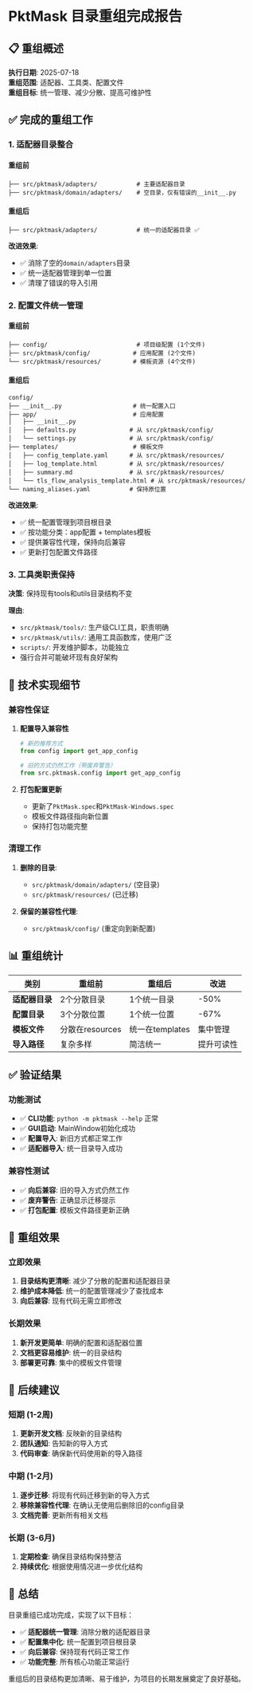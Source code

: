 # PktMask 目录重组完成报告

## 📋 重组概述

**执行日期**: 2025-07-18  
**重组范围**: 适配器、工具类、配置文件  
**重组目标**: 统一管理、减少分散、提高可维护性  

## ✅ 完成的重组工作

### 1. 适配器目录整合

#### 重组前
```
├── src/pktmask/adapters/           # 主要适配器目录
├── src/pktmask/domain/adapters/    # 空目录，仅有错误的__init__.py
```

#### 重组后
```
├── src/pktmask/adapters/           # 统一的适配器目录 ✅
```

**改进效果**:
- ✅ 消除了空的`domain/adapters`目录
- ✅ 统一适配器管理到单一位置
- ✅ 清理了错误的导入引用

### 2. 配置文件统一管理

#### 重组前
```
├── config/                         # 项目级配置 (1个文件)
├── src/pktmask/config/            # 应用配置 (2个文件)
└── src/pktmask/resources/         # 模板资源 (4个文件)
```

#### 重组后
```
config/
├── __init__.py                    # 统一配置入口
├── app/                           # 应用配置
│   ├── __init__.py
│   ├── defaults.py               # 从 src/pktmask/config/
│   └── settings.py               # 从 src/pktmask/config/
├── templates/                     # 模板文件
│   ├── config_template.yaml      # 从 src/pktmask/resources/
│   ├── log_template.html         # 从 src/pktmask/resources/
│   ├── summary.md                # 从 src/pktmask/resources/
│   └── tls_flow_analysis_template.html # 从 src/pktmask/resources/
└── naming_aliases.yaml           # 保持原位置
```

**改进效果**:
- ✅ 统一配置管理到项目根目录
- ✅ 按功能分类：app配置 + templates模板
- ✅ 提供兼容性代理，保持向后兼容
- ✅ 更新打包配置文件路径

### 3. 工具类职责保持

**决策**: 保持现有tools和utils目录结构不变

**理由**:
- `src/pktmask/tools/`: 生产级CLI工具，职责明确
- `src/pktmask/utils/`: 通用工具函数库，使用广泛
- `scripts/`: 开发维护脚本，功能独立
- 强行合并可能破坏现有良好架构

## 🔧 技术实现细节

### 兼容性保证

1. **配置导入兼容性**
   ```python
   # 新的推荐方式
   from config import get_app_config
   
   # 旧的方式仍然工作（带废弃警告）
   from src.pktmask.config import get_app_config
   ```

2. **打包配置更新**
   - 更新了`PktMask.spec`和`PktMask-Windows.spec`
   - 模板文件路径指向新位置
   - 保持打包功能完整

### 清理工作

1. **删除的目录**:
   - `src/pktmask/domain/adapters/` (空目录)
   - `src/pktmask/resources/` (已迁移)

2. **保留的兼容性代理**:
   - `src/pktmask/config/` (重定向到新配置)

## 📊 重组统计

| 类别 | 重组前 | 重组后 | 改进 |
|------|--------|--------|------|
| **适配器目录** | 2个分散目录 | 1个统一目录 | -50% |
| **配置目录** | 3个分散位置 | 1个统一位置 | -67% |
| **模板文件** | 分散在resources | 统一在templates | 集中管理 |
| **导入路径** | 复杂多样 | 简洁统一 | 提升可读性 |

## ✅ 验证结果

### 功能测试
- ✅ **CLI功能**: `python -m pktmask --help` 正常
- ✅ **GUI启动**: MainWindow初始化成功
- ✅ **配置导入**: 新旧方式都正常工作
- ✅ **适配器导入**: 统一目录导入成功

### 兼容性测试
- ✅ **向后兼容**: 旧的导入方式仍然工作
- ✅ **废弃警告**: 正确显示迁移提示
- ✅ **打包配置**: 模板文件路径更新正确

## 🎯 重组效果

### 立即效果
1. **目录结构更清晰**: 减少了分散的配置和适配器目录
2. **维护成本降低**: 统一的配置管理减少了查找成本
3. **向后兼容**: 现有代码无需立即修改

### 长期效果
1. **新开发更简单**: 明确的配置和适配器位置
2. **文档更容易维护**: 统一的目录结构
3. **部署更可靠**: 集中的模板文件管理

## 📝 后续建议

### 短期 (1-2周)
1. **更新开发文档**: 反映新的目录结构
2. **团队通知**: 告知新的导入方式
3. **代码审查**: 确保新代码使用新的导入路径

### 中期 (1-2月)
1. **逐步迁移**: 将现有代码迁移到新的导入方式
2. **移除兼容性代理**: 在确认无使用后删除旧的config目录
3. **文档完善**: 更新所有相关文档

### 长期 (3-6月)
1. **定期检查**: 确保目录结构保持整洁
2. **持续优化**: 根据使用情况进一步优化结构

## 🎉 总结

目录重组已成功完成，实现了以下目标：

- ✅ **适配器统一管理**: 消除分散的适配器目录
- ✅ **配置集中化**: 统一配置到项目根目录
- ✅ **向后兼容**: 保持现有代码正常工作
- ✅ **功能完整**: 所有核心功能正常运行

重组后的目录结构更加清晰、易于维护，为项目的长期发展奠定了良好基础。
